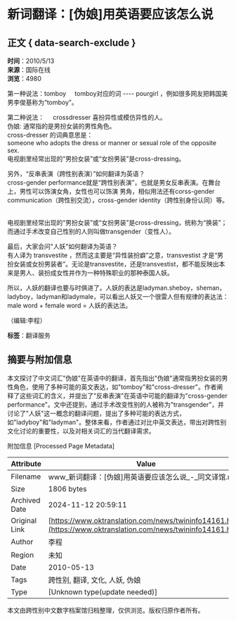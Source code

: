# 新词翻译：\[伪娘\]用英语要应该怎么说

## 正文 { data-search-exclude }


**时间**：2010/5/13  
**来源**：国际在线  
**浏览**：4980  

第一种说法：tomboy     
tomboy对应的词 ---- pourgirl ，例如很多网友把韩国美男李俊基称为“tomboy”。     

第二种说法：     
crossdresser 喜扮异性或模仿异性的人。  
伪娘: 通常指的是男扮女装的男性角色。  
cross-dresser 的词典意思是：   
someone who adopts the dress or manner or sexual role of the opposite sex.  
电视剧里经常出现的“男扮女装”或“女扮男装”是cross-dressing。   

另外，“反串表演（跨性别表演）”如何翻译为英语？   
cross-gender performance就是“跨性别表演”，也就是男女反串表演。在舞台上，男性可以饰演女角，女性也可以饰演 男角，相似用法还有corss-gender communication（跨性别交流），cross-gender identity（跨性别身份认同）等。     

电视剧里经常出现的“男扮女装”或“女扮男装”是cross-dressing，统称为“换装”；而通过手术改变自己性别的人则叫做transgender（变性人）。     

最后，大家会问"人妖"如何翻译为英语？   
有人译为 transvestite ，然而这主要是“异性装扮癖”之意，transvestist 才是“男扮女装或女扮男装者”。无论是transvestite，还是transvestist，都不能反映出本来是男人、装扮成女性并作为一种特殊职业的那种泰国人妖。     

所以，人妖的翻译也要与时俱进了。人妖的表达是ladyman.sheboy，sheman，ladyboy，ladyman和ladymale，可以看出人妖又一个很雷人但有规律的表达法：male word + female word = 人妖的表达法。

（编辑:李程）

**标签**：翻译服务

## 摘要与附加信息

<!-- tcd_abstract -->
本文探讨了中文词汇"伪娘"在英语中的翻译，首先指出"伪娘"通常指男扮女装的男性角色，使用了多种可能的英文表达，如"tomboy"和"cross-dresser"。作者阐释了这些词汇的含义，并提出了"反串表演"在英语中可能的翻译为"cross-gender performance"。文中还提到，通过手术改变性别的人被称为"transgender"，并讨论了"人妖"这一概念的翻译问题，提出了多种可能的表达方式，如"ladyboy"和"ladyman"。整体来看，作者通过对比中英文表达，带出对跨性别文化讨论的重要性，以及对相关词汇的当代翻译需求。
<!-- tcd_abstract_end -->

附加信息 [Processed Page Metadata]

| Attribute       | Value                                  |
|-----------------|----------------------------------------|
| Filename        | www_新词翻译：[伪娘]用英语要应该怎么说_-_同文译馆.md                             |
| Size            | 1806 bytes                           |
| Archived Date   | 2024-11-12 20:59:11                             |
| Original Link   | [https://www.oktranslation.com/news/twininfo14161.html](https://www.oktranslation.com/news/twininfo14161.html)                       |
| Author          | 李程                               |
| Region          | 未知                               |
| Date            | 2010-05-13                                 |
| Tags            | 跨性别, 翻译, 文化, 人妖, 伪娘                                 |
| Type            | [Unknown type(update needed)]                                 |
<!-- tcd_table_end -->

本文由跨性别中文数字档案馆归档整理，仅供浏览。版权归原作者所有。
